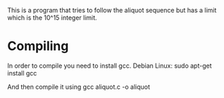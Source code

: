 This is a program that tries to follow the aliquot sequence but has a limit which is the 10^15 integer limit.

# Compiling
In order to compile you need to install gcc.
Debian Linux: sudo apt-get install gcc

And then compile it using gcc aliquot.c -o aliquot
